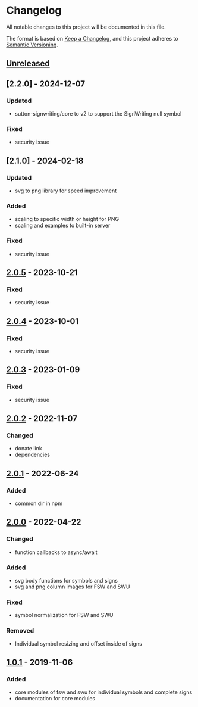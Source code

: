 # Changelog
All notable changes to this project will be documented in this file.

The format is based on [Keep a Changelog](https://keepachangelog.com/en/1.0.0/),
and this project adheres to [Semantic Versioning](https://semver.org/spec/v2.0.0.html).

## [Unreleased]

## [2.2.0] - 2024-12-07
### Updated
- sutton-signwriting/core to v2 to support the SignWriting null symbol

### Fixed
- security issue

## [2.1.0] - 2024-02-18
### Updated
- svg to png library for speed improvement

### Added
- scaling to specific width or height for PNG
- scaling and examples to built-in server

### Fixed
- security issue

## [2.0.5] - 2023-10-21
### Fixed
- security issue

## [2.0.4] - 2023-10-01
### Fixed
- security issue

## [2.0.3] - 2023-01-09
### Fixed
- security issue

## [2.0.2] - 2022-11-07
### Changed
- donate link
- dependencies

## [2.0.1] - 2022-06-24
### Added
- common dir in npm

## [2.0.0] - 2022-04-22
### Changed
- function callbacks to async/await

### Added
- svg body functions for symbols and signs
- svg and png column images for FSW and SWU

### Fixed
- symbol normalization for FSW and SWU

### Removed
- Individual symbol resizing and offset inside of signs

## [1.0.1] - 2019-11-06
### Added
- core modules of fsw and swu for individual symbols and complete signs
- documentation for core modules


[Unreleased]: https://github.com/sutton-signwriting/font-db/compare/v2.0.5...HEAD
[2.0.5]: https://github.com/sutton-signwriting/font-db/releases/tag/v2.0.5
[2.0.4]: https://github.com/sutton-signwriting/font-db/releases/tag/v2.0.4
[2.0.3]: https://github.com/sutton-signwriting/font-db/releases/tag/v2.0.3
[2.0.2]: https://github.com/sutton-signwriting/font-db/releases/tag/v2.0.2
[2.0.1]: https://github.com/sutton-signwriting/font-db/releases/tag/v2.0.1
[2.0.0]: https://github.com/sutton-signwriting/font-db/releases/tag/v2.0.0
[1.0.1]: https://github.com/sutton-signwriting/font-db/releases/tag/v1.0.1
